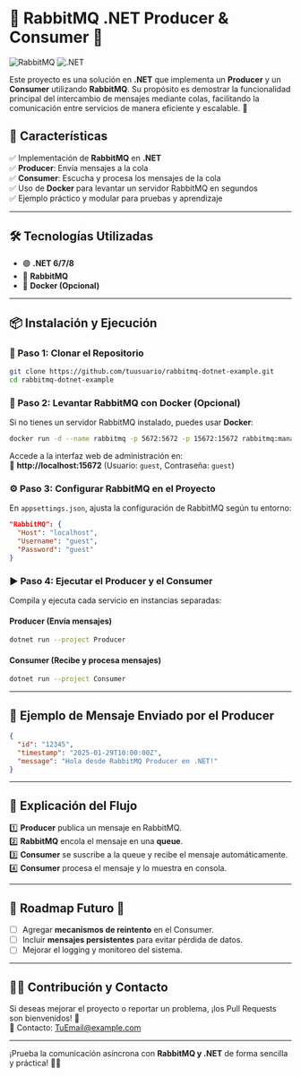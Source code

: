 # 🐰 RabbitMQ .NET Producer & Consumer 🎯

![RabbitMQ](https://upload.wikimedia.org/wikipedia/commons/3/31/RabbitMQ_logo.svg) ![.NET](https://upload.wikimedia.org/wikipedia/commons/e/ee/.NET_Core_Logo.svg)

Este proyecto es una solución en **.NET** que implementa un **Producer** y un **Consumer** utilizando **RabbitMQ**. Su propósito es demostrar la funcionalidad principal del intercambio de mensajes mediante colas, facilitando la comunicación entre servicios de manera eficiente y escalable. 🚀

## 📌 Características

✅ Implementación de **RabbitMQ** en **.NET**  
✅ **Producer**: Envía mensajes a la cola  
✅ **Consumer**: Escucha y procesa los mensajes de la cola  
✅ Uso de **Docker** para levantar un servidor RabbitMQ en segundos  
✅ Ejemplo práctico y modular para pruebas y aprendizaje  

---

## 🛠️ Tecnologías Utilizadas

- 🟣 **.NET 6/7/8**
- 🐰 **RabbitMQ**
- 🐳 **Docker (Opcional)**

---

## 📦 Instalación y Ejecución

### 🚀 Paso 1: Clonar el Repositorio
```bash
git clone https://github.com/tuusuario/rabbitmq-dotnet-example.git
cd rabbitmq-dotnet-example
```

### 🐳 Paso 2: Levantar RabbitMQ con Docker (Opcional)
Si no tienes un servidor RabbitMQ instalado, puedes usar **Docker**:
```bash
docker run -d --name rabbitmq -p 5672:5672 -p 15672:15672 rabbitmq:management
```
Accede a la interfaz web de administración en:  
🔗 **http://localhost:15672** (Usuario: `guest`, Contraseña: `guest`)

### ⚙️ Paso 3: Configurar RabbitMQ en el Proyecto
En `appsettings.json`, ajusta la configuración de RabbitMQ según tu entorno:
```json
"RabbitMQ": {
  "Host": "localhost",
  "Username": "guest",
  "Password": "guest"
}
```

### ▶️ Paso 4: Ejecutar el Producer y el Consumer
Compila y ejecuta cada servicio en instancias separadas:

#### Producer (Envía mensajes)
```bash
dotnet run --project Producer
```
#### Consumer (Recibe y procesa mensajes)
```bash
dotnet run --project Consumer
```

---

## 📜 Ejemplo de Mensaje Enviado por el Producer
```json
{
  "id": "12345",
  "timestamp": "2025-01-29T10:00:00Z",
  "message": "Hola desde RabbitMQ Producer en .NET!"
}
```

---

## 📖 Explicación del Flujo
1️⃣ **Producer** publica un mensaje en RabbitMQ.  
2️⃣ **RabbitMQ** encola el mensaje en una **queue**.  
3️⃣ **Consumer** se suscribe a la queue y recibe el mensaje automáticamente.  
4️⃣ **Consumer** procesa el mensaje y lo muestra en consola.  

---

## 📌 Roadmap Futuro 🚀
- [ ] Agregar **mecanismos de reintento** en el Consumer.  
- [ ] Incluir **mensajes persistentes** para evitar pérdida de datos.  
- [ ] Mejorar el logging y monitoreo del sistema.  

---

## 👨‍💻 Contribución y Contacto
Si deseas mejorar el proyecto o reportar un problema, ¡los Pull Requests son bienvenidos! 🎉  
📩 Contacto: [TuEmail@example.com](mailto:TuEmail@example.com)  

---

¡Prueba la comunicación asíncrona con **RabbitMQ y .NET** de forma sencilla y práctica! 🐰🎯
